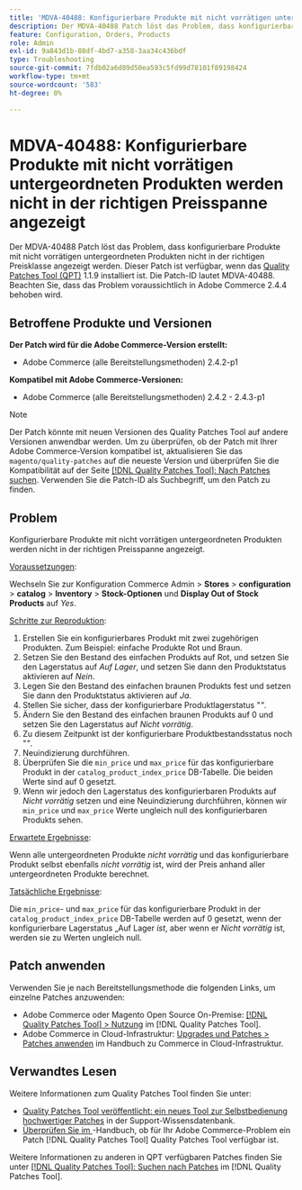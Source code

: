 ```yaml
---
title: 'MDVA-40488: Konfigurierbare Produkte mit nicht vorrätigen untergeordneten Produkten werden nicht in der richtigen Preisspanne angezeigt'
description: Der MDVA-40488 Patch löst das Problem, dass konfigurierbare Produkte mit nicht vorrätigen untergeordneten Produkten nicht in der richtigen Preisklasse angezeigt werden. Dieser Patch ist verfügbar, wenn das [Quality Patches Tool (QPT)](https://experienceleague.adobe.com/de/docs/commerce-operations/tools/quality-patches-tool/quality-patches-tool-to-self-serve-quality-patches) 1.1.9 installiert ist. Die Patch-ID lautet MDVA-40488. Beachten Sie, dass das Problem voraussichtlich in Adobe Commerce 2.4.4 behoben wird.
feature: Configuration, Orders, Products
role: Admin
exl-id: 9a843d1b-88df-4bd7-a358-3aa34c436bdf
type: Troubleshooting
source-git-commit: 7fdb02a6d89d50ea593c5fd99d78101f89198424
workflow-type: tm+mt
source-wordcount: '583'
ht-degree: 0%

---
```


# MDVA-40488: Konfigurierbare Produkte mit nicht vorrätigen untergeordneten Produkten werden nicht in der richtigen Preisspanne angezeigt

Der MDVA-40488 Patch löst das Problem, dass konfigurierbare Produkte mit nicht vorrätigen untergeordneten Produkten nicht in der richtigen Preisklasse angezeigt werden. Dieser Patch ist verfügbar, wenn das [Quality Patches Tool (QPT)](https://experienceleague.adobe.com/de/docs/commerce-operations/tools/quality-patches-tool/quality-patches-tool-to-self-serve-quality-patches) 1.1.9 installiert ist. Die Patch-ID lautet MDVA-40488. Beachten Sie, dass das Problem voraussichtlich in Adobe Commerce 2.4.4 behoben wird.

## Betroffene Produkte und Versionen

**Der Patch wird für die Adobe Commerce-Version erstellt:**

* Adobe Commerce (alle Bereitstellungsmethoden) 2.4.2-p1

**Kompatibel mit Adobe Commerce-Versionen:**

* Adobe Commerce (alle Bereitstellungsmethoden) 2.4.2 - 2.4.3-p1

>[!NOTE]
>
>Der Patch könnte mit neuen Versionen des Quality Patches Tool auf andere Versionen anwendbar werden. Um zu überprüfen, ob der Patch mit Ihrer Adobe Commerce-Version kompatibel ist, aktualisieren Sie das `magento/quality-patches` auf die neueste Version und überprüfen Sie die Kompatibilität auf der Seite [[!DNL Quality Patches Tool]: Nach Patches suchen](https://experienceleague.adobe.com/de/docs/commerce-operations/tools/quality-patches-tool/quality-patches-tool-to-self-serve-quality-patches). Verwenden Sie die Patch-ID als Suchbegriff, um den Patch zu finden.

## Problem

Konfigurierbare Produkte mit nicht vorrätigen untergeordneten Produkten werden nicht in der richtigen Preisspanne angezeigt.

<u>Voraussetzungen</u>:

Wechseln Sie zur Konfiguration Commerce Admin > **Stores** > **configuration** > **catalog** > **Inventory** > **Stock-Optionen** und **Display Out of Stock Products** auf *Yes*.

<u>Schritte zur Reproduktion</u>:

1. Erstellen Sie ein konfigurierbares Produkt mit zwei zugehörigen Produkten. Zum Beispiel: einfache Produkte Rot und Braun.
1. Setzen Sie den Bestand des einfachen Produkts auf Rot, und setzen Sie den Lagerstatus auf *Auf Lager*, und setzen Sie dann den Produktstatus aktivieren auf *Nein*.
1. Legen Sie den Bestand des einfachen braunen Produkts fest und setzen Sie dann den Produktstatus aktivieren auf *Ja*.
1. Stellen Sie sicher, dass der konfigurierbare Produktlagerstatus &quot;*&quot;*.
1. Ändern Sie den Bestand des einfachen braunen Produkts auf 0 und setzen Sie den Lagerstatus auf *Nicht vorrätig*.
1. Zu diesem Zeitpunkt ist der konfigurierbare Produktbestandsstatus noch &quot;*&quot;*.
1. Neuindizierung durchführen.
1. Überprüfen Sie die `min_price` und `max_price` für das konfigurierbare Produkt in der `catalog_product_index_price` DB-Tabelle. Die beiden Werte sind auf 0 gesetzt.
1. Wenn wir jedoch den Lagerstatus des konfigurierbaren Produkts auf *Nicht vorrätig* setzen und eine Neuindizierung durchführen, können wir `min_price` und `max_price` Werte ungleich null des konfigurierbaren Produkts sehen.

<u>Erwartete Ergebnisse</u>:

Wenn alle untergeordneten Produkte *nicht vorrätig* und das konfigurierbare Produkt selbst ebenfalls *nicht vorrätig* ist, wird der Preis anhand aller untergeordneten Produkte berechnet.

<u>Tatsächliche Ergebnisse</u>:

Die `min_price`- und `max_price` für das konfigurierbare Produkt in der `catalog_product_index_price` DB-Tabelle werden auf 0 gesetzt, wenn der konfigurierbare Lagerstatus „Auf Lager *ist*, aber wenn er *Nicht vorrätig* ist, werden sie zu Werten ungleich null.

## Patch anwenden

Verwenden Sie je nach Bereitstellungsmethode die folgenden Links, um einzelne Patches anzuwenden:

* Adobe Commerce oder Magento Open Source On-Premise: [[!DNL Quality Patches Tool] > Nutzung](/help/tools/quality-patches-tool/usage.md) im [!DNL Quality Patches Tool].
* Adobe Commerce in Cloud-Infrastruktur: [Upgrades und Patches > Patches anwenden](https://experienceleague.adobe.com/docs/commerce-cloud-service/user-guide/develop/upgrade/apply-patches.html?lang=de) im Handbuch zu Commerce in Cloud-Infrastruktur.

## Verwandtes Lesen

Weitere Informationen zum Quality Patches Tool finden Sie unter:

* [Quality Patches Tool veröffentlicht: ein neues Tool zur Selbstbedienung hochwertiger Patches](https://experienceleague.adobe.com/de/docs/commerce-operations/tools/quality-patches-tool/quality-patches-tool-to-self-serve-quality-patches) in der Support-Wissensdatenbank.
* [Überprüfen Sie im &#x200B;](/help/tools/quality-patches-tool/patches-available-in-qpt/check-patch-for-magento-issue-with-magento-quality-patches.md)-Handbuch, ob für Ihr Adobe Commerce-Problem ein Patch [!DNL Quality Patches Tool] Quality Patches Tool verfügbar ist.

Weitere Informationen zu anderen in QPT verfügbaren Patches finden Sie unter [[!DNL Quality Patches Tool]: Suchen nach Patches](https://experienceleague.adobe.com/tools/commerce-quality-patches/index.html?lang=de) im [!DNL Quality Patches Tool].
